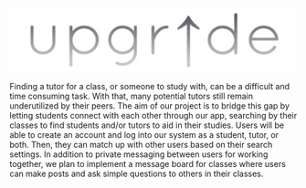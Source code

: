 ![logo](https://github.com/Ztrains/upgrade/blob/master/docs/upgradeLogo.JPG)

Finding a tutor for a class, or someone to study with, can be a difficult and time consuming task. With that, many potential tutors still remain underutilized by their peers. The aim of our project is to bridge this gap by letting students connect with each other through our app, searching by their classes to find students and/or tutors to aid in their studies.  Users will be able to create an account and log into our system as a student, tutor, or both. Then, they can match up with other users based on their search settings.  In addition to private messaging between users for working together, we plan to implement a message board for classes where users can make posts and ask simple questions to others in their classes.
